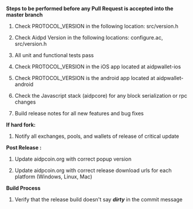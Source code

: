 **Steps to be performed before any Pull Request is accepted into the master branch**

  1. Check PROTOCOL_VERSION in the following location: src/version.h

  2. Check Aidpd Version in the following locations: configure.ac, src/version.h

  3. All unit and functional tests pass

  4. Check PROTOCOL_VERSION in the iOS app located at aidpwallet-ios

  5. Check PROTOCOL_VERSION is the android app located at aidpwallet-android

  6. Check the Javascript stack (aidpcore) for any block serialization or rpc changes
  
  7. Build release notes for all new features and bug fixes

**If hard fork:**

  1. Notify all exchanges, pools, and wallets of release of critical update

**Post Release :**

  1. Update aidpcoin.org with correct popup version
  
  2. Update aidpcoin.org with correct release download urls for each platform (Windows, Linux, Mac)

**Build Process**

  1. Verify that the release build doesn't say ***dirty*** in the commit message

